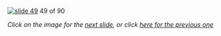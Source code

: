 [![slide 49](https://dl.dropboxusercontent.com/u/2977490/presentations/cookbook/img49.jpg)](50.md)
49 of 90

_Click on the image for the [next slide](50.md), or click [here for the previous one](48.md)_